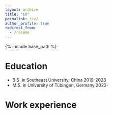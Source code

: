 ```yaml
---
layout: archive
title: "CV"
permalink: /cv/
author_profile: true
redirect_from:
  - /resume
---
```


{% include base_path %}

Education
======
* B.S. in Southeast University, China 2019-2023
* M.S. in University of Tübingen, Germany 2023-


Work experience
======


  


  

